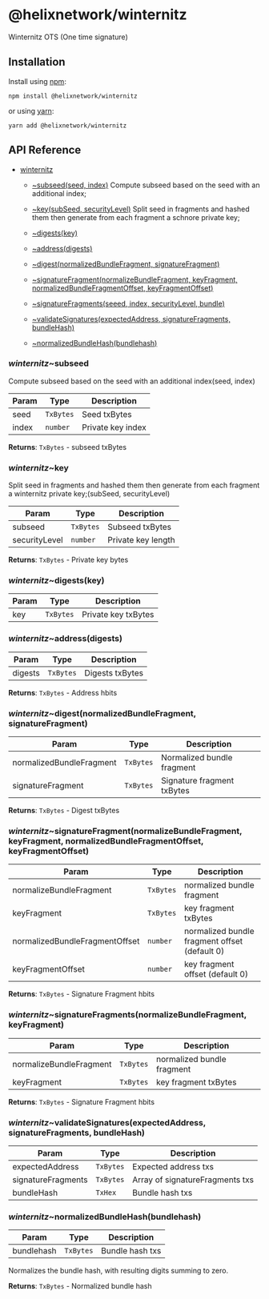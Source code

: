 # @helixnetwork/winternitz
Winternitz OTS (One time signature)

## Installation

Install using [npm](https://www.npmjs.org/):
```
npm install @helixnetwork/winternitz
```

or using [yarn](https://yarnpkg.com/):

```
yarn add @helixnetwork/winternitz
```


## API Reference

    
* [winternitz](#module_winternitz)

    * [~subseed(seed, index)](#module_winternitz..subseed)
Compute subseed based on the seed with an additional index;

    * [~key(subSeed, securityLevel)](#module_winternitz..key)
Split seed in fragments and hashed them then generate from each fragment a schnore private key;

    * [~digests(key)](#module_winternitz..digests)

    * [~address(digests)](#module_winternitz..address)

    * [~digest(normalizedBundleFragment, signatureFragment)](#module_winternitz..digest)

    * [~signatureFragment(normalizeBundleFragment, keyFragment, normalizedBundleFragmentOffset, keyFragmentOffset)](#module_winternitz..signatureFragment)
   
    * [~signatureFragments(seeed, index, securityLevel, bundle)](#module_winternitz..signatureFragment)

    * [~validateSignatures(expectedAddress, signatureFragments, bundleHash)](#module_winternitz..validateSignatures)

    * [~normalizedBundleHash(bundlehash)](#module_winternitz..normalizedBundleHash)


### *winternitz*~subseed
Compute subseed based on the seed with an additional index(seed, index)

| Param | Type | Description |
| --- | --- | --- |
| seed | <code>TxBytes</code> | Seed txBytes |
| index | <code>number</code> | Private key index |

**Returns**: <code>TxBytes</code> - subseed txBytes  

<a name="module_winternitz..key Split seed in fragments and hashed them then generate from each fragment a wots-s private key;"></a>

### *winternitz*~key
Split seed in fragments and hashed them then generate from each fragment a winternitz
 private key;(subSeed, securityLevel)

| Param | Type | Description |
| --- | --- | --- |
| subseed | <code>TxBytes</code> | Subseed txBytes |
| securityLevel | <code>number</code> | Private key length |

**Returns**: <code>TxBytes</code> - Private key bytes  
<a name="module_winternitz..digests"></a>

### *winternitz*~digests(key)

| Param | Type | Description |
| --- | --- | --- |
| key | <code>TxBytes</code> | Private key txBytes |

<a name="module_winternitz..address"></a>

### *winternitz*~address(digests)

| Param | Type | Description |
| --- | --- | --- |
| digests | <code>TxBytes</code> | Digests txBytes |

**Returns**: <code>TxBytes</code> - Address hbits  
<a name="module_winternitz..digest"></a>

### *winternitz*~digest(normalizedBundleFragment, signatureFragment)

| Param | Type | Description |
| --- | --- | --- |
| normalizedBundleFragment | <code>TxBytes</code> | Normalized bundle fragment |
| signatureFragment | <code>TxBytes</code> | Signature fragment txBytes |

**Returns**: <code>TxBytes</code> - Digest txBytes  
<a name="module_winternitz..signatureFragment"></a>

### *winternitz*~signatureFragment(normalizeBundleFragment, keyFragment, normalizedBundleFragmentOffset, keyFragmentOffset)

| Param | Type | Description |
| --- | --- | --- |
| normalizeBundleFragment | <code>TxBytes</code> | normalized bundle fragment |
| keyFragment | <code>TxBytes</code> | key fragment txBytes |
| normalizedBundleFragmentOffset | <code>number</code> | normalized bundle fragment offset (default 0) |
| keyFragmentOffset | <code>number</code> | key fragment offset (default 0) |

**Returns**: <code>TxBytes</code> - Signature Fragment hbits  
<a name="module_winternitz..signatureFragments"></a>

### *winternitz*~signatureFragments(normalizeBundleFragment, keyFragment)

| Param | Type | Description |
| --- | --- | --- |
| normalizeBundleFragment | <code>TxBytes</code> | normalized bundle fragment |
| keyFragment | <code>TxBytes</code> | key fragment txBytes |

**Returns**: <code>TxBytes</code> - Signature Fragment hbits  
<a name="module_winternitz..validateSignatures"></a>

### *winternitz*~validateSignatures(expectedAddress, signatureFragments, bundleHash)

| Param | Type | Description |
| --- | --- | --- |
| expectedAddress | <code>TxBytes</code> | Expected address txs |
| signatureFragments | <code>TxBytes</code> | Array of signatureFragments txs |
| bundleHash | <code>TxHex</code> | Bundle hash txs |

<a name="module_winternitz..normalizedBundleHash"></a>

### *winternitz*~normalizedBundleHash(bundlehash)

| Param | Type | Description |
| --- | --- | --- |
| bundlehash | <code>TxBytes</code> | Bundle hash txs |

Normalizes the bundle hash, with resulting digits summing to zero.

**Returns**: <code>TxBytes</code> - Normalized bundle hash  
